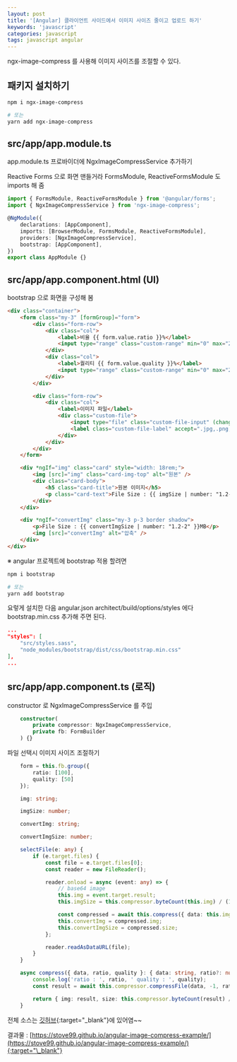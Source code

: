 ```yaml
---
layout: post
title: '[Angular] 클라이언트 사이드에서 이미지 사이즈 줄이고 업로드 하기'
keywords: 'javascript'
categories: javascript
tags: javascript angular
---
```


ngx-image-compress 를 사용해 이미지 사이즈를 조절할 수 있다.

## 패키지 설치하기

```bash
npm i ngx-image-compress

# 또는
yarn add ngx-image-compress
```

## src/app/app.module.ts

app.module.ts 프로바이더에 NgxImageCompressService 추가하기

Reactive Forms 으로 화면 맨들거라 FormsModule, ReactiveFormsModule 도 imports 해 줌

```typescript
import { FormsModule, ReactiveFormsModule } from '@angular/forms';
import { NgxImageCompressService } from 'ngx-image-compress';

@NgModule({
    declarations: [AppComponent],
    imports: [BrowserModule, FormsModule, ReactiveFormsModule],
    providers: [NgxImageCompressService],
    bootstrap: [AppComponent],
})
export class AppModule {}
```

## src/app/app.component.html (UI)

bootstrap 으로 화면을 구성해 봄

```html
<div class="container">
    <form class="my-3" [formGroup]="form">
        <div class="form-row">
            <div class="col">
                <label>비율 {{ form.value.ratio }}%</label>
                <input type="range" class="custom-range" min="0" max="200" step="1" formControlName="ratio" />
            </div>
            <div class="col">
                <label>퀄리티 {{ form.value.quality }}%</label>
                <input type="range" class="custom-range" min="0" max="200" step="1" formControlName="quality" />
            </div>
        </div>

        <div class="form-row">
            <div class="col">
                <label>이미지 파일</label>
                <div class="custom-file">
                    <input type="file" class="custom-file-input" (change)="selectFile($event)" />
                    <label class="custom-file-label" accept=".jpg,.png,.jpeg">Choose file</label>
                </div>
            </div>
        </div>
    </form>

    <div *ngIf="img" class="card" style="width: 18rem;">
        <img [src]="img" class="card-img-top" alt="원본" />
        <div class="card-body">
            <h5 class="card-title">원본 이미지</h5>
            <p class="card-text">File Size : {{ imgSize | number: "1.2-2" }}MB</p>
        </div>
    </div>

    <div *ngIf="convertImg" class="my-3 p-3 border shadow">
        <p>File Size : {{ convertImgSize | number: "1.2-2" }}MB</p>
        <img [src]="convertImg" alt="압축" />
    </div>
</div>
```

※ angular 프로젝트에 bootstrap 적용 할려면

```bash
npm i bootstrap

# 또는
yarn add bootstrap
```

요렇게 설치한 다음 angular.json architect/build/options/styles 에다 bootstrap.min.css 추가해 주면 된다.

```json
...
"styles": [
    "src/styles.sass",
    "node_modules/bootstrap/dist/css/bootstrap.min.css"
],
...

```

<ins class="adsbygoogle"
     style="display:block; text-align:center;"
     data-ad-layout="in-article"
     data-ad-format="fluid"
     data-ad-client="ca-pub-7073298118440059"
     data-ad-slot="8400970402"></ins>

<script>
     (adsbygoogle = window.adsbygoogle || []).push({});
</script>

## src/app/app.component.ts (로직)

constructor 로 NgxImageCompressService 를 주입

```typescript
    constructor(
        private compressor: NgxImageCompressService,
        private fb: FormBuilder
    ) {}
```

파일 선택시 이미지 사이즈 조절하기

```typescript
    form = this.fb.group({
        ratio: [100],
        quality: [50]
    });

    img: string;

    imgSize: number;

    convertImg: string;

    convertImgSize: number;

    selectFile(e: any) {
        if (e.target.files) {
            const file = e.target.files[0];
            const reader = new FileReader();

            reader.onload = async (event: any) => {
                // base64 image
                this.img = event.target.result;
                this.imgSize = this.compressor.byteCount(this.img) / (1024 * 1024);

                const compressed = await this.compress({ data: this.img, ...this.form.value });
                this.convertImg = compressed.img;
                this.convertImgSize = compressed.size;
            };

            reader.readAsDataURL(file);
        }
    }

    async compress({ data, ratio, quality }: { data: string, ratio?: number, quality?: number }) {
        console.log('ratio : ', ratio, ' quality : ', quality);
        const result = await this.compressor.compressFile(data, -1, ratio, quality);

        return { img: result, size: this.compressor.byteCount(result) / (1024 * 1024) };
    }
```

전체 소스는 [깃허브](https://github.com/stove99/angular-image-compress-example){:target="\_blank"}에 있어염~~

결과물 : [https://stove99.github.io/angular-image-compress-example/](https://stove99.github.io/angular-image-compress-example/){:target="\_blank"}
